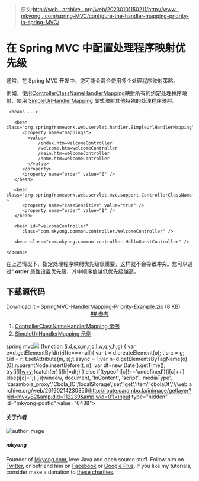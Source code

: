 > 原文:[http://web . archive . org/web/20230101150211/http://www . mkyong . com/spring-MVC/configure-the-handler-mapping-priority-in-spring-MVC/](http://web.archive.org/web/20230101150211/http://www.mkyong.com/spring-mvc/configure-the-handler-mapping-priority-in-spring-mvc/)

# 在 Spring MVC 中配置处理程序映射优先级

通常，在 Spring MVC 开发中，您可能会混合使用多个处理程序映射策略。

例如，使用[ControllerClassNameHandlerMapping](http://web.archive.org/web/20190214230856/http://www.mkyong.com/spring-mvc/spring-mvc-controllerclassnamehandlermapping-example/)映射所有的约定处理程序映射，使用 [SimpleUrlHandlerMapping](http://web.archive.org/web/20190214230856/http://www.mkyong.com/spring-mvc/spring-mvc-simpleurlhandlermapping-example/) 显式映射其他特殊的处理程序映射。

```
 <beans ...>

   <bean class="org.springframework.web.servlet.handler.SimpleUrlHandlerMapping">
      <property name="mappings">
		<value>
			/index.htm=welcomeController
			/welcome.htm=welcomeController
			/main.htm=welcomeController
			/home.htm=welcomeController
		</value>
      </property>
      <property name="order" value="0" />
   </bean>

   <bean class="org.springframework.web.servlet.mvc.support.ControllerClassNameHandlerMapping" >
      <property name="caseSensitive" value="true" />
      <property name="order" value="1" />
   </bean>	

   <bean id="welcomeController" 
      class="com.mkyong.common.controller.WelcomeController" />

   <bean class="com.mkyong.common.controller.HelloGuestController" />

</beans> 
```

在上述情况下，指定处理程序映射优先级很重要，这样就不会导致冲突。您可以通过“ **order** 属性设置优先级，其中顺序值越低优先级越高。

## 下载源代码

Download it – [SpringMVC-HandlerMapping-Priority-Example.zip](http://web.archive.org/web/20190214230856/http://www.mkyong.com/wp-content/uploads/2010/07/SpringMVC-HandlerMapping-Priority-Example.zip) (8 KB) <ins class="adsbygoogle" style="display:block; text-align:center;" data-ad-format="fluid" data-ad-layout="in-article" data-ad-client="ca-pub-2836379775501347" data-ad-slot="6894224149">## 参考

1.  [ControllerClassNameHandlerMapping 示例](http://web.archive.org/web/20190214230856/http://www.mkyong.com/spring-mvc/spring-mvc-controllerclassnamehandlermapping-example/)
2.  [SimpleUrlHandlerMapping 示例](http://web.archive.org/web/20190214230856/http://www.mkyong.com/spring-mvc/spring-mvc-simpleurlhandlermapping-example/)

[spring mvc](http://web.archive.org/web/20190214230856/http://www.mkyong.com/tag/spring-mvc/)</ins>![](../Images/8c64e470f3ee14780fbb5c55adc79994.png) (function (i,d,s,o,m,r,c,l,w,q,y,h,g) { var e=d.getElementById(r);if(e===null){ var t = d.createElement(o); t.src = g; t.id = r; t.setAttribute(m, s);t.async = 1;var n=d.getElementsByTagName(o)[0];n.parentNode.insertBefore(t, n); var dt=new Date().getTime(); try{i[l][w+y](h,i[l][q+y](h)+'&amp;'+dt);}catch(er){i[h]=dt;} } else if(typeof i[c]!=='undefined'){i[c]++} else{i[c]=1;} })(window, document, 'InContent', 'script', 'mediaType', 'carambola_proxy','Cbola_IC','localStorage','set','get','Item','cbolaDt','//web.archive.org/web/20190214230856/http://route.carambo.la/inimage/getlayer?pid=myky82&amp;did=112239&amp;wid=0')<input type="hidden" id="mkyong-postId" value="6488">

#### 关于作者

![author image](../Images/e46c20c627f3920e8d7c4a17495ddfe7.png)

##### mkyong

Founder of [Mkyong.com](http://web.archive.org/web/20190214230856/http://mkyong.com/), love Java and open source stuff. Follow him on [Twitter](http://web.archive.org/web/20190214230856/https://twitter.com/mkyong), or befriend him on [Facebook](http://web.archive.org/web/20190214230856/http://www.facebook.com/java.tutorial) or [Google Plus](http://web.archive.org/web/20190214230856/https://plus.google.com/110948163568945735692?rel=author). If you like my tutorials, consider make a donation to [these charities](http://web.archive.org/web/20190214230856/http://www.mkyong.com/blog/donate-to-charity/).